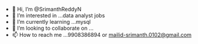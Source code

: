 - 👋 Hi, I’m @SrimanthReddyN
- 👀 I’m interested in ...data analyst jobs
- 🌱 I’m currently learning ...mysql
- 💞️ I’m looking to collaborate on ...
- 📫 How to reach me ...9908386894 or mailid-srimanth.0102@gmail.com

<!---
SrimanthReddyN/SrimanthReddyN is a ✨ special ✨ repository because its `README.md` (this file) appears on your GitHub profile.
You can click the Preview link to take a look at your changes.
--->
